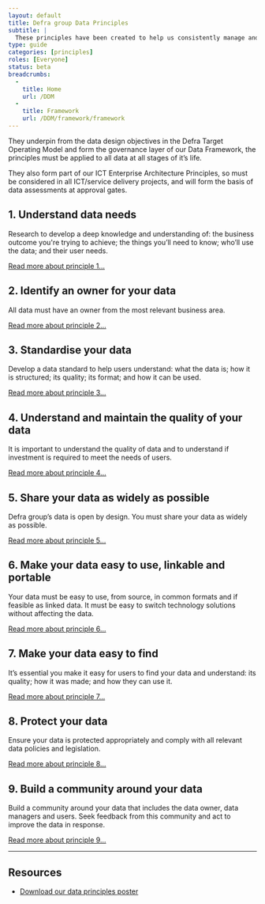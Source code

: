 ```yaml
---
layout: default
title: Defra group Data Principles
subtitle: |
  These principles have been created to help us consistently manage and use the data we need to deliver the business outcomes in the Defra Strategy.
type: guide
categories: [principles]
roles: [Everyone]
status: beta
breadcrumbs:
  -
    title: Home
    url: /DDM
  -
    title: Framework
    url: /DDM/framework/framework
---
```


They underpin from the data design objectives in the Defra Target Operating Model and form the governance layer of our Data Framework, the principles must be applied to all data at all stages of it’s life.

They also form part of our ICT Enterprise Architecture Principles, so must be considered in all ICT/service delivery projects, and will form the basis of data assessments at approval gates.

## 1. Understand data needs

Research to develop a deep knowledge and understanding of: the business outcome you're trying to achieve; the things you’ll need to know; who’ll use the data; and their user needs.

[Read more about principle 1…](principles/principle1)

## 2. Identify an owner for your data

All data must have an owner from the most relevant business area.

[Read more about principle 2…](principles/principle2)

## 3. Standardise your data

Develop a data standard to help users understand: what the data is; how it is structured; its quality; its format; and how it can be used.

[Read more about principle 3…](principles/principle3)

## 4. Understand and maintain the quality of your data

It is important to understand the quality of data and to understand if investment is required to meet the needs of users.

[Read more about principle 4…](principles/principle4)

## 5. Share your data as widely as possible

Defra group’s data is open by design. You must share your data as widely as possible.

[Read more about principle 5…](principles/principle5)

## 6. Make your data easy to use, linkable and portable

Your data must be easy to use, from source, in common formats and if feasible as linked data.  It must be easy to switch technology solutions without affecting the data.

[Read more about principle 6…](principles/principle6)

## 7. Make your data easy to find

It’s essential you make it easy for users to find your data and understand: its quality; how it was made; and how they can use it.

[Read more about principle 7…](principles/principle7)

## 8. Protect your data

Ensure your data is protected appropriately and comply with all relevant data policies and legislation.   

[Read more about principle 8…](principles/principle8)

## 9. Build a community around your data

Build a community around your data that includes the data owner, data managers and users. Seek feedback from this community and act to improve the data in response.

[Read more about principle 9…](principles/principle9)

***

## Resources

- [Download our data principles poster](../resources/principlesposter.pdf)
